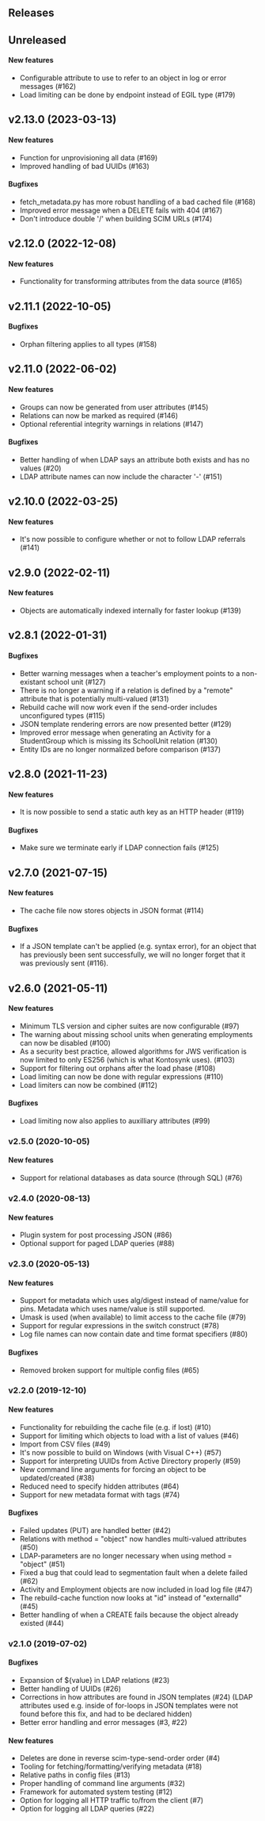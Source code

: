 ## Releases

## Unreleased
#### New features
  - Configurable attribute to use to refer to an object in log or error
    messages (#162)
  - Load limiting can be done by endpoint instead of EGIL type (#179)

## v2.13.0 (2023-03-13)
#### New features
  - Function for unprovisioning all data (#169)
  - Improved handling of bad UUIDs (#163)

#### Bugfixes
  - fetch_metadata.py has more robust handling of a bad cached file (#168)
  - Improved error message when a DELETE fails with 404 (#167)
  - Don't introduce double '/' when building SCIM URLs (#174)

## v2.12.0 (2022-12-08)
#### New features
  - Functionality for transforming attributes from the data source (#165)

## v2.11.1 (2022-10-05)
#### Bugfixes
  - Orphan filtering applies to all types (#158)

## v2.11.0 (2022-06-02)
#### New features
  - Groups can now be generated from user attributes (#145)
  - Relations can now be marked as required (#146)
  - Optional referential integrity warnings in relations (#147)
#### Bugfixes
  - Better handling of when LDAP says an attribute both exists and has no values (#20)
  - LDAP attribute names can now include the character '-' (#151)

## v2.10.0 (2022-03-25)
#### New features
  - It's now possible to configure whether or not to follow LDAP referrals (#141)

## v2.9.0 (2022-02-11)
#### New features
  - Objects are automatically indexed internally for faster lookup (#139)

## v2.8.1 (2022-01-31)
#### Bugfixes
  - Better warning messages when a teacher's employment points to a
    non-existant school unit (#127)
  - There is no longer a warning if a relation is defined by a
    "remote" attribute that is potentially multi-valued (#131)
  - Rebuild cache will now work even if the send-order includes
    unconfigured types (#115)
  - JSON template rendering errors are now presented better (#129)
  - Improved error message when generating an Activity for a
    StudentGroup which is missing its SchoolUnit relation (#130)
  - Entity IDs are no longer normalized before comparison (#137)

## v2.8.0 (2021-11-23)
#### New features
  - It is now possible to send a static auth key as an HTTP header (#119)

#### Bugfixes
  - Make sure we terminate early if LDAP connection fails (#125)

## v2.7.0 (2021-07-15)
#### New features
  - The cache file now stores objects in JSON format (#114)

#### Bugfixes
  - If a JSON template can't be applied (e.g. syntax error), for an object
    that has previously been sent successfully, we will no longer forget that
    it was previously sent (#116).

## v2.6.0 (2021-05-11)
#### New features
  - Minimum TLS version and cipher suites are now configurable (#97)
  - The warning about missing school units when generating employments
    can now be disabled (#100)
  - As a security best practice, allowed algorithms for JWS verification
    is now limited to only ES256 (which is what Kontosynk uses). (#103)
  - Support for filtering out orphans after the load phase (#108)
  - Load limiting can now be done with regular expressions (#110)
  - Load limiters can now be combined (#112)

#### Bugfixes
  - Load limiting now also applies to auxilliary attributes (#99)

### v2.5.0 (2020-10-05)
#### New features
  - Support for relational databases as data source (through SQL) (#76)

### v2.4.0 (2020-08-13)
#### New features
  - Plugin system for post processing JSON (#86)
  - Optional support for paged LDAP queries (#88)

### v2.3.0 (2020-05-13)
#### New features
  - Support for metadata which uses alg/digest instead of name/value for pins.
    Metadata which uses name/value is still supported.
  - Umask is used (when available) to limit access to the cache file (#79)
  - Support for regular expressions in the switch construct (#78)
  - Log file names can now contain date and time format specifiers (#80)

#### Bugfixes
  - Removed broken support for multiple config files (#65)

### v2.2.0 (2019-12-10)
#### New features
  - Functionality for rebuilding the cache file (e.g. if lost) (#10)
  - Support for limiting which objects to load with a list of values (#46)
  - Import from CSV files (#49)
  - It's now possible to build on Windows (with Visual C++) (#57)
  - Support for interpreting UUIDs from Active Directory properly (#59)
  - New command line arguments for forcing an object to be updated/created (#38)
  - Reduced need to specify hidden attributes (#64)
  - Support for new metadata format with tags (#74)

#### Bugfixes
  - Failed updates (PUT) are handled better (#42)
  - Relations with method = "object" now handles multi-valued attributes (#50)
  - LDAP-parameters are no longer necessary when using method = "object" (#51)
  - Fixed a bug that could lead to segmentation fault when a delete failed (#62)
  - Activity and Employment objects are now included in load log file (#47)
  - The rebuild-cache function now looks at "id" instead of "externalId" (#45)
  - Better handling of when a CREATE fails because the object already existed (#44)

### v2.1.0 (2019-07-02)
#### Bugfixes
  - Expansion of ${value} in LDAP relations (#23)
  - Better handling of UUIDs (#26)
  - Corrections in how attributes are found in JSON templates (#24)
    (LDAP attributes used e.g. inside of for-loops in JSON templates
    were not found before this fix, and had to be declared hidden)
  - Better error handling and error messages (#3, #22)

#### New features
  - Deletes are done in reverse scim-type-send-order order (#4)
  - Tooling for fetching/formatting/verifying metadata (#18)
  - Relative paths in config files (#13)
  - Proper handling of command line arguments (#32)
  - Framework for automated system testing (#12)
  - Option for logging all HTTP traffic to/from the client (#7)
  - Option for logging all LDAP queries (#22)
